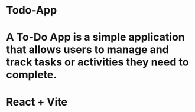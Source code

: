 
# Todo-App
A To-Do App is a simple application that allows users to manage and track tasks or activities they need to complete. 
=======
# React + Vite
